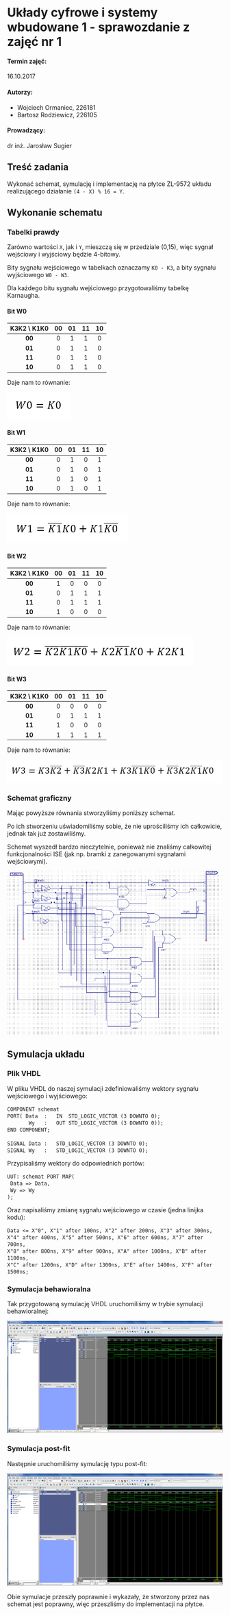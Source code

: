 # Układy cyfrowe i systemy wbudowane 1 - sprawozdanie z zajęć nr 1

#### Termin zajęć:
16.10.2017

#### Autorzy:
* Wojciech Ormaniec, 226181
* Bartosz Rodziewicz, 226105

#### Prowadzący:
dr inż. Jarosław Sugier


## Treść zadania
Wykonać schemat, symulację i implementację na płytce ZL-9572 układu realizującego działanie `(4 - X) % 16 = Y`.

## Wykonanie schematu
### Tabelki prawdy
Zarówno wartości `X`, jak i `Y`, mieszczą się w przedziale (0,15), więc sygnał wejściowy i wyjściowy będzie 4-bitowy.

Bity sygnału wejściowego w tabelkach oznaczamy `K0 - K3`, a bity sygnału wyjściowego `W0 - W3`.

Dla każdego bitu sygnału wejściowego przygotowaliśmy tabelkę Karnaugha.

#### Bit W0

| K3K2 \ K1K0 | 00 | 01 | 11 | 10 |
| :-: | :-: | :-: | :-: | :-: |
| **00** | 0 | 1 | 1 | 0 |
| **01** | 0 | 1 | 1 | 0 |
| **11** | 0 | 1 | 1 | 0 |
| **10** | 0 | 1 | 1 | 0 |

Daje nam to równanie:

![W0=K0](rownanie1.png)

#### Bit W1

| K3K2 \ K1K0 | 00 | 01 | 11 | 10 |
| :-: | :-: | :-: | :-: | :-: |
| **00** | 0 | 1 | 0 | 1 |
| **01** | 0 | 1 | 0 | 1 |
| **11** | 0 | 1 | 0 | 1 |
| **10** | 0 | 1 | 0 | 1 |

Daje nam to równanie:

![W1=K1'K0 + K1K0'](rownanie2.png)

#### Bit W2

| K3K2 \ K1K0 | 00 | 01 | 11 | 10 |
| :-: | :-: | :-: | :-: | :-: |
| **00** | 1 | 0 | 0 | 0 |
| **01** | 0 | 1 | 1 | 1 |
| **11** | 0 | 1 | 1 | 1 |
| **10** | 1 | 0 | 0 | 0 |

Daje nam to równanie:

![W2=K2'K1'K0' + K2K1'K0 + K2K1](rownanie3.png)

#### Bit W3

| K3K2 \ K1K0 | 00 | 01 | 11 | 10 |
| :-: | :-: | :-: | :-: | :-: |
| **00** | 0 | 0 | 0 | 0 |
| **01** | 0 | 1 | 1 | 1 |
| **11** | 1 | 0 | 0 | 0 |
| **10** | 1 | 1 | 1 | 1 |

Daje nam to równanie:

![W3=K3K2' + K3'K2K1 + K3K1'K0' + K3'K2K1'K0](rownanie4.png)

### Schemat graficzny

Mając powyższe równania stworzyliśmy poniższy schemat.

Po ich stworzeniu uświadomiliśmy sobie, że nie uprościliśmy ich całkowicie, jednak tak już zostawiliśmy.

Schemat wyszedł bardzo nieczytelnie, ponieważ nie znaliśmy całkowitej funkcjonalności ISE (jak np. bramki z zanegowanymi sygnałami wejściowymi).

![Schemat bramek](schemat.png)

## Symulacja układu
### Plik VHDL

W pliku VHDL do naszej symulacji zdefiniowaliśmy wektory sygnału wejściowego i wyjściowego:

```
COMPONENT schemat
PORT( Data	:	IN	STD_LOGIC_VECTOR (3 DOWNTO 0);
       Wy	:	OUT	STD_LOGIC_VECTOR (3 DOWNTO 0));
END COMPONENT;

SIGNAL Data	:	STD_LOGIC_VECTOR (3 DOWNTO 0);
SIGNAL Wy	:	STD_LOGIC_VECTOR (3 DOWNTO 0);
```

Przypisaliśmy wektory do odpowiednich portów:

```
UUT: schemat PORT MAP(
 Data => Data,
 Wy => Wy
);
```

Oraz napisaliśmy zmianę sygnału wejściowego w czasie (jedna linijka kodu):
```
Data <= X"0", X"1" after 100ns, X"2" after 200ns, X"3" after 300ns,
X"4" after 400ns, X"5" after 500ns, X"6" after 600ns, X"7" after 700ns,
X"8" after 800ns, X"9" after 900ns, X"A" after 1000ns, X"B" after 1100ns,
X"C" after 1200ns, X"D" after 1300ns, X"E" after 1400ns, X"F" after 1500ns;
```

### Symulacja behawioralna

Tak przygotowaną symulację VHDL uruchomiliśmy w trybie symulacji behawioralnej:

![Symulacja behawioralna](behavioural.png)

### Symulacja post-fit

Następnie uruchomiliśmy symulację typu post-fit:

![Symulacja post-fit](postfit.png)

Obie symulacje przeszły poprawnie i wykazały, że stworzony przez nas schemat jest poprawny, więc przeszliśmy do implementacji na płytce.
